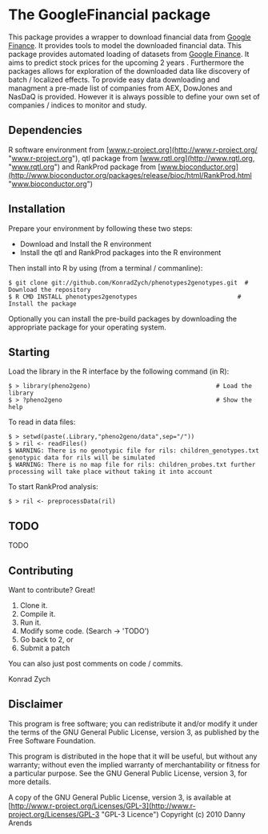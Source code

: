 The GoogleFinancial package
=================
This package provides a wrapper to download financial data from [Google Finance](http://www.google.com/finance "Google Finance"). 
It provides tools to model the downloaded financial data. This package provides automated loading of datasets 
from [Google Finance](http://www.google.com/finance "Google Finance"). It aims to predict stock prices 
for the upcoming 2 years . Furthermore the packages allows for exploration of the downloaded data like 
discovery of batch / localized effects. To provide easy data downloading and managment a pre-made list 
of companies from AEX, DowJones and NasDaQ is provided. However it is always possible to define your 
own set of companies / indices to monitor and study.

Dependencies
------------
R software environment from [www.r-project.org](http://www.r-project.org/ "www.r-project.org"), qtl package from [www.rqtl.org](http://www.rqtl.org, "www.rqtl.org") and RankProd 
package from [www.bioconductor.org](http://www.bioconductor.org/packages/release/bioc/html/RankProd.html "www.bioconductor.org")

Installation
------------
Prepare your environment by following these two steps:

- Download and Install the R environment
- Install the qtl and RankProd packages into the R environment

Then install into R by using (from a terminal / commanline):

    $ git clone git://github.com/KonradZych/phenotypes2genotypes.git  # Download the repository
    $ R CMD INSTALL phenotypes2genotypes                            # Install the package

Optionally you can install the pre-build packages by downloading the appropriate 
package for your operating system. 

Starting
--------
Load the library in the R interface by the following command (in R):
    
    $ > library(pheno2geno)                                   # Load the library
    $ > ?pheno2geno                                           # Show the help

To read in data files:
    
    $ > setwd(paste(.Library,"pheno2geno/data",sep="/"))
    $ > ril <- readFiles()             
    $ WARNING: There is no genotypic file for rils: children_genotypes.txt genotypic data for rils will be simulated
    $ WARNING: There is no map file for rils: children_probes.txt further processing will take place without taking it into account


To start RankProd analysis:

    $ > ril <- preprocessData(ril)

TODO
--------------------
TODO


Contributing
------------

Want to contribute? Great!

1. Clone it.
2. Compile it.
3. Run it.
4. Modify some code. (Search -> 'TODO')
5. Go back to 2, or
6. Submit a patch

You can also just post comments on code / commits.

Konrad Zych

Disclaimer
----------
This program is free software; you can redistribute it and/or
modify it under the terms of the GNU General Public License,
version 3, as published by the Free Software Foundation.

This program is distributed in the hope that it will be useful,
but without any warranty; without even the implied warranty of
merchantability or fitness for a particular purpose.  See the GNU
General Public License, version 3, for more details.

A copy of the GNU General Public License, version 3, is available
at [http://www.r-project.org/Licenses/GPL-3](http://www.r-project.org/Licenses/GPL-3 "GPL-3 Licence")
Copyright (c) 2010 Danny Arends
